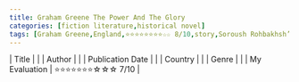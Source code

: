```yaml
---
title: Graham Greene The Power And The Glory
categories: [fiction literature,historical novel]
tags: [Graham Greene,England,⭐⭐⭐⭐⭐⭐⭐⭐☆☆ 8/10,story,Soroush Rohbakhsh’s suggestion,1940]
---
```


| Title |  |
| Author |  |
| Publication Date |   |
| Country |  |
| Genre |   |
| My Evaluation | ⭐⭐⭐⭐⭐⭐⭐☆☆☆ 7/10  |
        